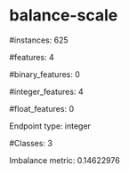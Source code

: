 # balance-scale

#instances: 625

#features: 4

  #binary_features: 0

  #integer_features: 4

  #float_features: 0

Endpoint type: integer

#Classes: 3

Imbalance metric: 0.14622976

